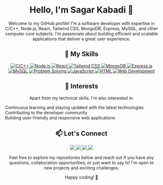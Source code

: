 

<h1 align="center">Hello, I'm Sagar Kabadi 👋</h1>

<p align="center">Welcome to my GitHub profile! I'm a software developer with expertise in C/C++, Node.js, React, Tailwind CSS, MongoDB, Express, MySQL, and other computer core subjects. I'm passionate about building efficient and scalable applications that deliver a great user experience.</p>

<h2 align="center">🔭 My Skills</h2>

<p align="center">
  <a href="#">
    <img src="https://img.shields.io/badge/C%2FC++-00599C?style=for-the-badge&logo=c%2B%2B&logoColor=white" alt="C/C++">
  </a>
  <a href="#">
    <img src="https://img.shields.io/badge/Node.js-339933?style=for-the-badge&logo=node.js&logoColor=white" alt="Node.js">
  </a>
  <a href="#">
    <img src="https://img.shields.io/badge/React-61DAFB?style=for-the-badge&logo=react&logoColor=white" alt="React">
  </a>
  <a href="#">
    <img src="https://img.shields.io/badge/Tailwind%20CSS-38B2AC?style=for-the-badge&logo=tailwind-css&logoColor=white" alt="Tailwind CSS">
  </a>
  <a href="#">
    <img src="https://img.shields.io/badge/MongoDB-47A248?style=for-the-badge&logo=mongodb&logoColor=white" alt="MongoDB">
  </a>
  <a href="#">
    <img src="https://img.shields.io/badge/Express.js-000000?style=for-the-badge&logo=express&logoColor=white" alt="Express.js">
  </a>
  <a href="#">
    <img src="https://img.shields.io/badge/MySQL-4479A1?style=for-the-badge&logo=mysql&logoColor=white" alt="MySQL">
  </a>
  <a href="#">
    <img src="https://img.shields.io/badge/Problem%20Solving-FF9900?style=for-the-badge" alt="Problem Solving">
  </a>
  <a href="#">
    <img src="https://img.shields.io/badge/JavaScript-F7DF1E?style=for-the-badge&logo=javascript&logoColor=white" alt="JavaScript">
  </a>
  <a href="#">
    <img src="https://img.shields.io/badge/HTML-E34F26?style=for-the-badge&logo=html5&logoColor=white" alt="HTML">
  </a>
  <a href="#">
    <img src="https://img.shields.io/badge/Web%20Development-4285F4?style=for-the-badge" alt="Web Development">
  </a>
</p>


<h2 align="center">🌱 Interests</h2>

<p align="center">Apart from my technical skills, I'm also interested in:</p>

<p align="center">
 
  Continuous learning and staying updated with the latest technologies<br>
  Contributing to the developer community<br>
  Building user-friendly and responsive web applications
</p>

<h2 align="center">📫 Let's Connect</h2>

<p align="center">
  <a href="https://github.com/sgrkabadi96">
    <img src="https://img.shields.io/badge/-GitHub-181717?style=for-the-badge&logo=github&logoColor=white">
  </a>
  <a href="https://www.linkedin.com/in/sagar-kabadi-7351831b0/">
    <img src="https://img.shields.io/badge/-LinkedIn-0077B5?style=for-the-badge&logo=linkedin&logoColor=white">
  </a>
 <a href="https://drive.google.com/file/d/1YEEDwKVmuhARxA3Az1rTzrSVRXanh6go/view?usp=drive_link">
  <img src="https://img.shields.io/badge/-Resume-1f425f.svg?style=for-the-badge">
</a>
  <a href="sgrkabadi96@gmail.com">
    <img src="https://img.shields.io/badge/-Email-D14836?style=for-the-badge&logo=gmail&logoColor=white">
  </a>
</p>

<p align="center">Feel free to explore my repositories below and reach out if you have any questions, collaboration opportunities, or just want to say hi! I'm open to new projects and exciting challenges.</p>

<p align="center">Happy coding! 🚀</p>
